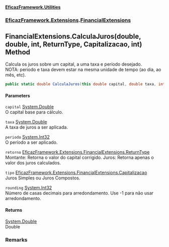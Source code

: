 #### [EficazFramework.Utilities](EficazFramework_Utilities.md 'EficazFramework.Utilities')
### [EficazFramework.Extensions](EficazFramework_Utilities.md#EficazFramework_Extensions 'EficazFramework.Extensions').[FinancialExtensions](FinancialExtensions.md 'EficazFramework.Extensions.FinancialExtensions')
## FinancialExtensions.CalculaJuros(double, double, int, ReturnType, Capitalizacao, int) Method
Calcula os juros sobre um capital, a uma taxa e período desejado.  
NOTA: periodo e taxa devem estar na mesma unidade de tempo (ao dia, ao mês, etc).  
```csharp
public static double CalculaJuros(this double capital, double taxa, int periodo, EficazFramework.Extensions.FinancialExtensions.ReturnType retorno=EficazFramework.Extensions.FinancialExtensions.ReturnType.Montante, EficazFramework.Extensions.FinancialExtensions.Capitalizacao tipo=EficazFramework.Extensions.FinancialExtensions.Capitalizacao.JurosSimples, int rounding=-1);
```
#### Parameters
<a name='EficazFramework_Extensions_FinancialExtensions_CalculaJuros(double_double_int_EficazFramework_Extensions_FinancialExtensions_ReturnType_EficazFramework_Extensions_FinancialExtensions_Capitalizacao_int)_capital'></a>
`capital` [System.Double](https://docs.microsoft.com/en-us/dotnet/api/System.Double 'System.Double')  
O capital base para cálculo.
  
<a name='EficazFramework_Extensions_FinancialExtensions_CalculaJuros(double_double_int_EficazFramework_Extensions_FinancialExtensions_ReturnType_EficazFramework_Extensions_FinancialExtensions_Capitalizacao_int)_taxa'></a>
`taxa` [System.Double](https://docs.microsoft.com/en-us/dotnet/api/System.Double 'System.Double')  
A taxa de juros a ser aplicada.
  
<a name='EficazFramework_Extensions_FinancialExtensions_CalculaJuros(double_double_int_EficazFramework_Extensions_FinancialExtensions_ReturnType_EficazFramework_Extensions_FinancialExtensions_Capitalizacao_int)_periodo'></a>
`periodo` [System.Int32](https://docs.microsoft.com/en-us/dotnet/api/System.Int32 'System.Int32')  
O período a ser aplicado.
  
<a name='EficazFramework_Extensions_FinancialExtensions_CalculaJuros(double_double_int_EficazFramework_Extensions_FinancialExtensions_ReturnType_EficazFramework_Extensions_FinancialExtensions_Capitalizacao_int)_retorno'></a>
`retorno` [EficazFramework.Extensions.FinancialExtensions.ReturnType](https://docs.microsoft.com/en-us/dotnet/api/EficazFramework.Extensions.FinancialExtensions.ReturnType 'EficazFramework.Extensions.FinancialExtensions.ReturnType')  
Montante: Retorna o valor do capital corrigido. Juros: Retorna apenas o valor dos juros calculados.
  
<a name='EficazFramework_Extensions_FinancialExtensions_CalculaJuros(double_double_int_EficazFramework_Extensions_FinancialExtensions_ReturnType_EficazFramework_Extensions_FinancialExtensions_Capitalizacao_int)_tipo'></a>
`tipo` [EficazFramework.Extensions.FinancialExtensions.Capitalizacao](https://docs.microsoft.com/en-us/dotnet/api/EficazFramework.Extensions.FinancialExtensions.Capitalizacao 'EficazFramework.Extensions.FinancialExtensions.Capitalizacao')  
Juros Simples ou Juros Compostos.
  
<a name='EficazFramework_Extensions_FinancialExtensions_CalculaJuros(double_double_int_EficazFramework_Extensions_FinancialExtensions_ReturnType_EficazFramework_Extensions_FinancialExtensions_Capitalizacao_int)_rounding'></a>
`rounding` [System.Int32](https://docs.microsoft.com/en-us/dotnet/api/System.Int32 'System.Int32')  
Número de casas decimais para arredondamento. Use -1 para não usar arredondamento.
  
#### Returns
[System.Double](https://docs.microsoft.com/en-us/dotnet/api/System.Double 'System.Double')  
Double
### Remarks
